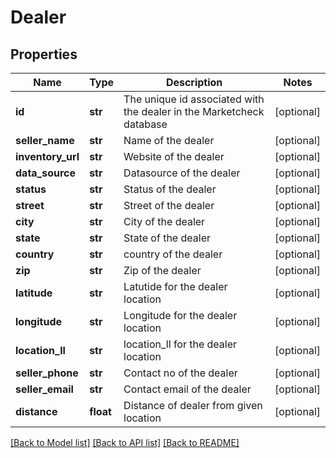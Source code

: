 # Dealer

## Properties
Name | Type | Description | Notes
------------ | ------------- | ------------- | -------------
**id** | **str** | The unique id associated with the dealer in the Marketcheck database | [optional] 
**seller_name** | **str** | Name of the dealer | [optional] 
**inventory_url** | **str** | Website of the dealer | [optional] 
**data_source** | **str** | Datasource of the dealer | [optional] 
**status** | **str** | Status of the dealer | [optional] 
**street** | **str** | Street of the dealer | [optional] 
**city** | **str** | City of the dealer | [optional] 
**state** | **str** | State of the dealer | [optional] 
**country** | **str** | country of the dealer | [optional] 
**zip** | **str** | Zip of the dealer | [optional] 
**latitude** | **str** | Latutide for the dealer location | [optional] 
**longitude** | **str** | Longitude for the dealer location | [optional] 
**location_ll** | **str** | location_ll for the dealer location | [optional] 
**seller_phone** | **str** | Contact no of the dealer | [optional] 
**seller_email** | **str** | Contact email of the dealer | [optional] 
**distance** | **float** | Distance of dealer from given location | [optional] 

[[Back to Model list]](../README.md#documentation-for-models) [[Back to API list]](../README.md#documentation-for-api-endpoints) [[Back to README]](../README.md)


